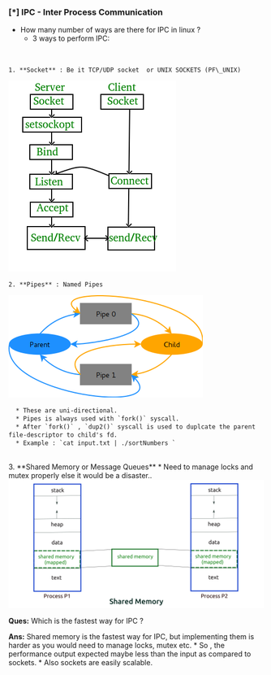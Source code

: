 ### [\*] IPC - Inter Process Communication

* How many number of ways are there for IPC in linux ?
  * 3 ways to perform IPC:  
<br/>

    1. **Socket** : Be it TCP/UDP socket  or UNIX SOCKETS (PF\_UNIX)
<img src= "./socket.png">

    2. **Pipes** : Named Pipes 
<img src= "./pipe.png">

      * These are uni-directional.
      * Pipes is always used with `fork()` syscall.    
      * After `fork()` , `dup2()` syscall is used to duplcate the parent file-descriptor to child's fd.
      * Example : `cat input.txt | ./sortNumbers ` 
<br/>
    3. **Shared Memory or Message Queues**
      * Need to manage locks and mutex properly else it would be a disaster..
<img src= "./shared-memory.png">

<br/>

**Ques:** Which is the fastest way for IPC ?

**Ans:** Shared memory is the fastest way for IPC, but implementing them is harder as you would need to manage locks, mutex etc.
    * So , the performance output expected maybe less than the input as compared to sockets.
    * Also sockets are easily scalable.

